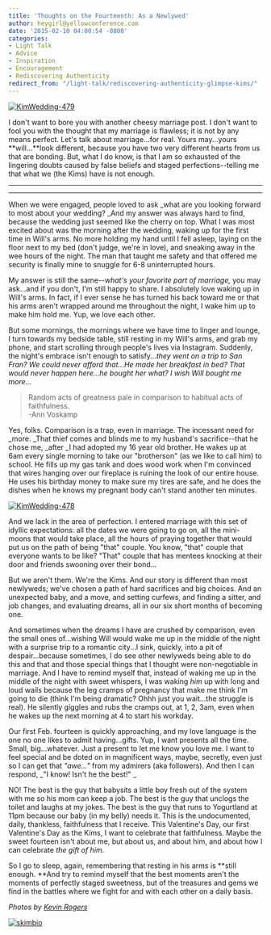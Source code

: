 ```yaml
---
title: 'Thoughts on the Fourteenth: As a Newlywed'
author: heygirl@yellowconference.com
date: '2015-02-10 04:00:54 -0800'
categories:
- Light Talk
- Advice
- Inspiration
- Encouragement
- Rediscovering Authenticity
redirect_from: "/light-talk/rediscovering-authenticity-glimpse-kims/"
---
```


[![KimWedding-479](http://yellowconference.com/wp-content/uploads/2015/02/KimWedding-479.jpg)](http://yellowconference.com/wp-content/uploads/2015/02/KimWedding-479.jpg)

I don't want to bore you with another cheesy marriage post. I don't want to fool you with the thought that my marriage is flawless; it is not by any means perfect. Let's talk about marriage...for real. Yours may...yours **will...**look different, because you have two very different hearts from us that are bonding. But, what I do know, is that I am so exhausted of the lingering doubts caused by false beliefs and staged perfections--telling me that what we (the Kims) have is not enough.

* * *

* * *

When we were engaged, people loved to ask _what are you looking forward to most about your wedding? _And my answer was always hard to find, because the wedding just seemed like the cherry on top. What I was most excited about was the morning after the wedding, waking up for the first time in Will's arms. No more holding my hand until I fell asleep, laying on the floor next to my bed (don't judge, we're in love), and sneaking away in the wee hours of the night. The man that taught me safety and that offered me security is finally mine to snuggle for 6-8 uninterrupted hours.

My answer is still the same--_what's your favorite part of marriage,_ you may ask...and if you don't, I'm still happy to share. I absolutely love waking up in Will's arms. In fact, if I ever sense he has turned his back toward me or that his arms aren't wrapped around me throughout the night, I wake him up to make him hold me. Yup, we love each other.

But some mornings, the mornings where we have time to linger and lounge, I turn towards my bedside table, still resting in my Will's arms, and grab my phone, and start scrolling through people's lives via Instagram. Suddenly, the night's embrace isn't enough to satisfy..._they went on a trip to San Fran? We could never afford that...He made her breakfast in bed? That would never happen here...he bought her what? I wish Will bought me more..._

> Random acts of greatness pale in comparison to habitual acts of faithfulness.  
> -Ann Voskamp

Yes, folks. Comparison is a trap, even in marriage. The incessant need for _more. _That thief comes and blinds me to my husband's sacrifice--that he chose me, _after _I had adopted my 16 year old brother. He wakes up at 6am every single morning to take our "brotherson" (as we like to call him) to school. He fills up my gas tank and does wood work when I'm convinced that wires hanging over our fireplace is ruining the look of our entire house. He uses his birthday money to make sure my tires are safe, and he does the dishes when he knows my pregnant body can't stand another ten minutes.

[![KimWedding-478](http://yellowconference.com/wp-content/uploads/2015/02/KimWedding-478.jpg)](http://yellowconference.com/wp-content/uploads/2015/02/KimWedding-478.jpg)

And we lack in the area of perfection. I entered marriage with this set of idyllic expectations: all the dates we were going to go on, all the mini-moons that would take place, all the hours of praying together that would put us on the path of being "that" couple. You know, "that" couple that everyone wants to be like? "That" couple that has mentees knocking at their door and friends swooning over their bond...

But we aren't them. We're the Kims. And our story is different than most newlyweds; we've chosen a path of hard sacrifices and big choices. And an unexpected baby, and a move, and setting curfews, and finding a sitter, and job changes, and evaluating dreams, all in our six short months of becoming one.

And sometimes when the dreams I have are crushed by comparison, even the small ones of...wishing Will would wake me up in the middle of the night with a surprise trip to a romantic city...I sink, quickly, into a pit of despair...because sometimes, I do see other newlyweds being able to do this and that and those special things that I thought were non-negotiable in marriage. And I have to remind myself that, instead of waking me up in the middle of the night with sweet whispers, I was waking _him_ up with long and loud wails because the leg cramps of pregnancy that make me think I'm going to die (think I'm being dramatic? Ohhh just you wait...the struggle is real). He silently giggles and rubs the cramps out, at 1, 2, 3am, even when he wakes up the next morning at 4 to start his workday.

Our first Feb. fourteen is quickly approaching, and my love language is the one no one likes to admit having...gifts. Yup, I want presents all the time. Small, big...whatever. Just a present to let me know you love me. I want to feel special and be doted on in magnificent ways, maybe, secretly, even just so I can get that _"awe..."_ from my admirers (aka followers). And then I can respond, _"I know! Isn't he the best!" _

NO! The best is the guy that babysits a little boy fresh out of the system with me so his mom can keep a job. The best is the guy that unclogs the toilet and laughs at my jokes. The best is the guy that runs to Yogurtland at 11pm because our baby (in my belly) needs it. This is the undocumented, daily, thankless, faithfulness that I receive. This Valentine's Day, our first Valentine's Day as the Kims, I want to celebrate that faithfulness. Maybe the sweet fourteen isn't about me, but about us, and about him, and about how I can celebrate _the gift of him_.

So I go to sleep, again, remembering that resting in his arms is **still enough. **And try to remind myself that the best moments aren't the moments of perfectly staged sweetness, but of the treasures and gems we find in the battles where we fight for and with each other on a daily basis.

_Photos by [Kevin Rogers](http://www.kevinrogersphoto.com/)_

[![skimbio](http://yellowconference.com/wp-content/uploads/2015/02/skimbio1.jpg)](http://lettersfromamister.tumblr.com/)
